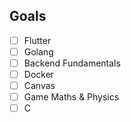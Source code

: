 ## Goals
- [ ] Flutter
- [ ] Golang
- [ ] Backend Fundamentals
- [ ] Docker
- [ ] Canvas
- [ ] Game Maths & Physics
- [ ] C
<!---
khunsai06/khunsai06 is a ✨ special ✨ repository because its `README.md` (this file) appears on your GitHub profile.
You can click the Preview link to take a look at your changes.
--->
